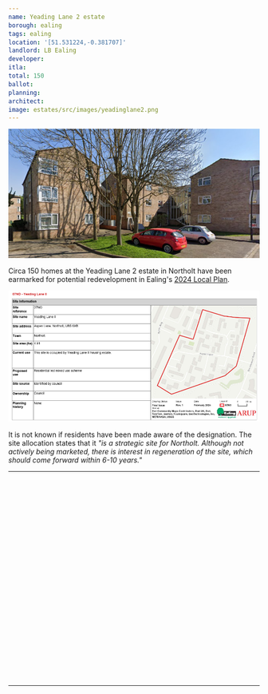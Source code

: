 ```yaml
---
name: Yeading Lane 2 estate
borough: ealing
tags: ealing
location: '[51.531224,-0.381707]'
landlord: LB Ealing
developer:
itla:
total: 150
ballot: 
planning: 
architect:
image: estates/src/images/yeadinglane2.png
---
```

![yeading lane estate image](src/images/yeadinglane2.png)

Circa 150 homes at the Yeading Lane 2 estate in Northolt have been earmarked for potential redevelopment in Ealing's [2024 Local Plan](https://www.ealing.gov.uk/download/downloads/id/19587/appendix_e_-_results.pdf).

![yeading lane estate image](src/images/yeadinglane2site.png)

It is not known if residents have been made aware of the designation. The site allocation states that it _"is a strategic site for Northolt. Although not actively being marketed, there is interest in regeneration of the site, which should come forward within 6-10 years."_

---

<!------------THE CODE BELOW RENDERS THE MAP - DO NOT EDIT! ---------------------------->

<div id="map" style="width: 100%; height: 400px;"></div>

<script>
  var map = L.map('map').setView({{ location }}, 13);
  L.tileLayer('https://tile.openstreetmap.org/{z}/{x}/{y}.png', {
  maxZoom: 19,
attribution: '&copy; <a href="http://www.openstreetmap.org/copyright">OpenStreetMap</a>'
}).addTo(map);
var circle = L.circle({{ location }}, {
    color: 'red',
    fillColor: '#f03',
    fillOpacity: 0.5,
    radius: 500
}).addTo(map);
</script>

---